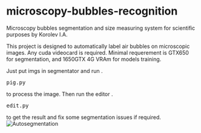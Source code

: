 # microscopy-bubbles-recognition
Microscopy bubbles segmentation and size measuring system for scientific purposes by Korolev I.A.

This project is designed to automatically label air bubbles on microscopic images.
Any cuda videocard is required. Minimal requerement is GTX650 for segmentation, and 1650GTX 4G VRAm for models training.

Just put imgs in segmentator and run .<pre>pig.py</pre> to process the image.
Then run the editor .<pre>edit.py</pre> to get the result and fix some segmentation issues if required.
![Autosegmentation](./examples/process.png)
